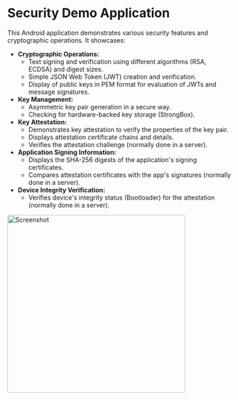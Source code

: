 # Security Demo Application

This Android application demonstrates various security features and cryptographic operations. It
showcases:

* **Cryptographic Operations:**
    * Text signing and verification using different algorithms (RSA, ECDSA) and digest sizes.
    * Simple JSON Web Token (JWT) creation and verification.
    * Display of public keys in PEM format for evaluation of JWTs and message signatures.
* **Key Management:**
    * Asymmetric key pair generation in a secure way.
    * Checking for hardware-backed key storage (StrongBox).
* **Key Attestation:**
    * Demonstrates key attestation to verify the properties of the key pair.
    * Displays attestation certificate chains and details.
    * Verifies the attestation challenge (normally done in a server).
* **Application Signing Information:**
    * Displays the SHA-256 digests of the application's signing certificates.
    * Compares attestation certificates with the app's signatures (normally done in a server).
* **Device Integrity Verification:**
    * Verifies device's integrity status (Bootloader) for the attestation (normally done in a
      server).

<img src="SCREENSHOT.webp" alt="Screenshot" width="400"/>